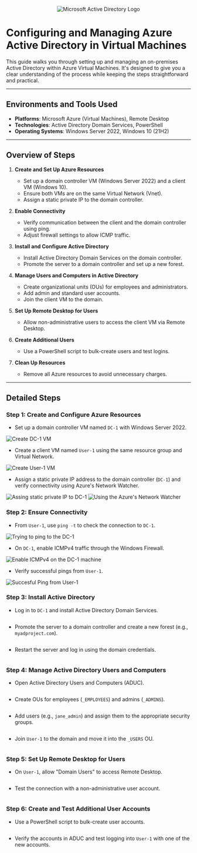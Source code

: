<p align="center">
<img src="https://i.imgur.com/pU5A58S.png" alt="Microsoft Active Directory Logo"/>
</p>

# Configuring and Managing Azure Active Directory in Virtual Machines

This guide walks you through setting up and managing an on-premises Active Directory within Azure Virtual Machines. It's designed to give you a clear understanding of the process while keeping the steps straightforward and practical.

---

## Environments and Tools Used

- **Platforms**: Microsoft Azure (Virtual Machines), Remote Desktop
- **Technologies**: Active Directory Domain Services, PowerShell
- **Operating Systems**: Windows Server 2022, Windows 10 (21H2)

---

## Overview of Steps

1. **Create and Set Up Azure Resources**
   - Set up a domain controller VM (Windows Server 2022) and a client VM (Windows 10).
   - Ensure both VMs are on the same Virtual Network (Vnet).
   - Assign a static private IP to the domain controller.

2. **Enable Connectivity**
   - Verify communication between the client and the domain controller using ping.
   - Adjust firewall settings to allow ICMP traffic.

3. **Install and Configure Active Directory**
   - Install Active Directory Domain Services on the domain controller.
   - Promote the server to a domain controller and set up a new forest.

4. **Manage Users and Computers in Active Directory**
   - Create organizational units (OUs) for employees and administrators.
   - Add admin and standard user accounts.
   - Join the client VM to the domain.

5. **Set Up Remote Desktop for Users**
   - Allow non-administrative users to access the client VM via Remote Desktop.

6. **Create Additional Users**
   - Use a PowerShell script to bulk-create users and test logins.

7. **Clean Up Resources**
   - Remove all Azure resources to avoid unnecessary charges.

---

## Detailed Steps

### Step 1: Create and Configure Azure Resources
- Set up a domain controller VM named `DC-1` with Windows Server 2022.
<img src="https://i.imgur.com/2Wn7spd.png" alt="Create DC-1 VM"/>

- Create a client VM named `User-1` using the same resource group and Virtual Network.
<img src="https://i.imgur.com/dhAuo5O.png" alt="Create User-1 VM">

- Assign a static private IP address to the domain controller (`DC-1`) and verify connectivity using Azure's Network Watcher.
<img src="https://i.imgur.com/SSmlDvD.png" alt="Assing static private IP to DC-1">
<img src="https://i.imgur.com/rlioW0G.png" alt="Using the Azure's Network Watcher">

### Step 2: Ensure Connectivity
- From `User-1`, use `ping -t` to check the connection to `DC-1`.
<img src="https://i.imgur.com/piArwbf.png" alt="Trying to ping to the DC-1">

- On `DC-1`, enable ICMPv4 traffic through the Windows Firewall.
<img src="https://i.imgur.com/TXNIW9G.png" alt="Enable ICMPv4 on the DC-1 machine">

- Verify successful pings from `User-1`.
<img src="https://i.imgur.com/d1mSzRb.png" alt="Succesful Ping from User-1">

### Step 3: Install Active Directory
- Log in to `DC-1` and install Active Directory Domain Services.
<img src="" alt="">

- Promote the server to a domain controller and create a new forest (e.g., `myadproject.com`).
<img src="" alt="">

- Restart the server and log in using the domain credentials.
<img src="" alt="">

### Step 4: Manage Active Directory Users and Computers
- Open Active Directory Users and Computers (ADUC).
<img src="" alt="">

- Create OUs for employees (`_EMPLOYEES`) and admins (`_ADMINS`).
<img src="" alt="">

- Add users (e.g., `jane_admin`) and assign them to the appropriate security groups.
<img src="" alt="">

- Join `User-1` to the domain and move it into the `_USERS` OU.
<img src="" alt="">

### Step 5: Set Up Remote Desktop for Users
- On `User-1`, allow "Domain Users" to access Remote Desktop.
<img src="" alt="">

- Test the connection with a non-administrative user account.
<img src="" alt="">

### Step 6: Create and Test Additional User Accounts
- Use a PowerShell script to bulk-create user accounts.
<img src="" alt="">

- Verify the accounts in ADUC and test logging into `User-1` with one of the new accounts.
<img src="" alt="">
